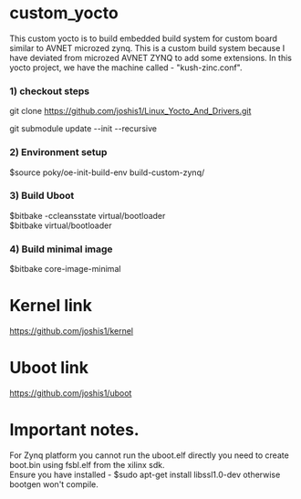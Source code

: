 # custom_yocto
This custom yocto is to build embedded build system for custom board similar to AVNET microzed zynq.
This is a custom build system because I have deviated from microzed AVNET ZYNQ to add some extensions.
In this yocto project, we have the machine called - "kush-zinc.conf".

### 1) checkout steps
git clone https://github.com/joshis1/Linux_Yocto_And_Drivers.git 

git submodule update --init --recursive  

### 2) Environment setup  
$source poky/oe-init-build-env build-custom-zynq/  

### 3) Build Uboot

$bitbake -ccleansstate  virtual/bootloader  
$bitbake virtual/bootloader  

### 4) Build minimal image
$bitbake core-image-minimal  


# Kernel link

https://github.com/joshis1/kernel   


# Uboot link

https://github.com/joshis1/uboot  


# Important notes.
For Zynq platform you cannot run the uboot.elf directly you need to create boot.bin using fsbl.elf from the xilinx sdk.  
Ensure you have installed - $sudo apt-get install libssl1.0-dev otherwise bootgen won't compile.  



 
